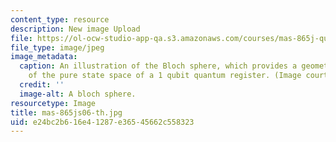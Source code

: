 ```yaml
---
content_type: resource
description: New image Upload
file: https://ol-ocw-studio-app-qa.s3.amazonaws.com/courses/mas-865j-quantum-information-science-spring-2006/e24bc2b616e41287e36545662c558323_mas-865js06-th.jpg
file_type: image/jpeg
image_metadata:
  caption: An illustration of the Bloch sphere, which provides a geometrical representation
    of the pure state space of a 1 qubit quantum register. (Image courtesy of [Wikipedia](http://en.wikipedia.org/wiki/Main_Page).)
  credit: ''
  image-alt: A bloch sphere.
resourcetype: Image
title: mas-865js06-th.jpg
uid: e24bc2b6-16e4-1287-e365-45662c558323
---
```

